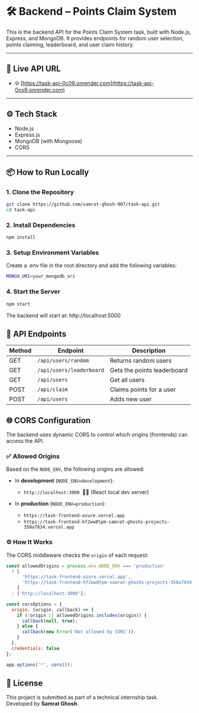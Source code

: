 # 🛠️ Backend – Points Claim System

This is the backend API for the Points Claim System task, built with Node.js, Express, and MongoDB. It provides endpoints for random user selection, points claiming, leaderboard, and user claim history.

---

## 🔗 Live API URL

- 🌐 [https://task-api-0c09.onrender.com](https://task-api-0co9.onrender.com)

---

## ⚙️ Tech Stack

- Node.js
- Express.js
- MongoDB (with Mongoose)
- CORS

---

## 📦 How to Run Locally

### 1. Clone the Repository
```bash
git clone https://github.com/samrat-ghosh-007/task-api.git
cd task-api
```

### 2.  Install Dependencies
```bash
npm install
```

### 3. Setup Environment Variables
Create a .env file in the root directory and add the following variables:
```bash
MONGO_URI=your_mongodb_uri
```

### 4. Start the Server
```bash
npm start
```

The backend will start at: http://localhost:5000

## 🧪 API Endpoints

| Method | Endpoint                   | Description                        |
|--------|----------------------------|------------------------------------|
| GET    | `/api/users/random`        | Returns random users               |
| GET    | `/api/users/leaderboard`   | Gets the points leaderboard        |
| GET	   | `/api/users`               |	Get all users                      |
| POST   | `/api/claim`               | Claims points for a user           |
| POST   | `/api/users`               | Adds new user                      |

## 🌐 CORS Configuration

The backend uses dynamic CORS to control which origins (frontends) can access the API.

### ✅ Allowed Origins

Based on the `NODE_ENV`, the following origins are allowed:

- In **development** (`NODE_ENV=development`):
  - `http://localhost:3000` &nbsp;🧑‍💻 (React local dev server)

- In **production** (`NODE_ENV=production`):
  - `https://task-frontend-azure.vercel.app`
  - `https://task-frontend-hf2ww8tpm-samrat-ghoshs-projects-350a7834.vercel.app`

### ⚙️ How It Works

The CORS middleware checks the `origin` of each request:

```js
const allowedOrigins = process.env.NODE_ENV === 'production'
  ? [
      'https://task-frontend-azure.vercel.app',
      'https://task-frontend-hf2ww8tpm-samrat-ghoshs-projects-350a7834.vercel.app'
    ]
  : ['http://localhost:3000'];

const corsOptions = {
  origin: (origin, callback) => {
    if (!origin || allowedOrigins.includes(origin)) {
      callback(null, true);
    } else {
      callback(new Error('Not allowed by CORS'));
    }
  },
  credentials: false
};

app.options('*', cors());
```

## 🧾 License

This project is submitted as part of a technical internship task.  
Developed by **Samrat Ghosh**.




